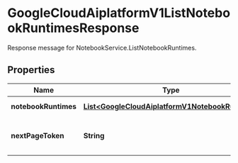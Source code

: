 

# GoogleCloudAiplatformV1ListNotebookRuntimesResponse

Response message for NotebookService.ListNotebookRuntimes.

## Properties

| Name | Type | Description | Notes |
|------------ | ------------- | ------------- | -------------|
|**notebookRuntimes** | [**List&lt;GoogleCloudAiplatformV1NotebookRuntime&gt;**](GoogleCloudAiplatformV1NotebookRuntime.md) | List of NotebookRuntimes in the requested page. |  [optional] |
|**nextPageToken** | **String** | A token to retrieve next page of results. Pass to ListNotebookRuntimesRequest.page_token to obtain that page. |  [optional] |



